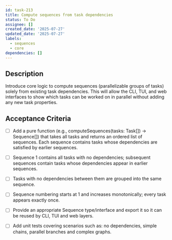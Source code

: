 ```yaml
---
id: task-213
title: Compute sequences from task dependencies
status: To Do
assignee: []
created_date: '2025-07-27'
updated_date: '2025-07-27'
labels:
  - sequences
  - core
dependencies: []
---
```


## Description

Introduce core logic to compute sequences (parallelizable groups of tasks) solely from existing task dependencies. This will allow the CLI, TUI, and web interfaces to show which tasks can be worked on in parallel without adding any new task properties.

## Acceptance Criteria

- [ ] Add a pure function (e.g., computeSequences(tasks: Task[]) → Sequence[]) that takes all tasks and returns an ordered list of sequences. Each sequence contains tasks whose dependencies are satisfied by earlier sequences.
- [ ] Sequence 1 contains all tasks with no dependencies; subsequent sequences contain tasks whose dependencies appear in earlier sequences.
- [ ] Tasks with no dependencies between them are grouped into the same sequence.
- [ ] Sequence numbering starts at 1 and increases monotonically; every task appears exactly once.
- [ ] Provide an appropriate Sequence type/interface and export it so it can be reused by CLI, TUI and web layers.
- [ ] Add unit tests covering scenarios such as: no dependencies, simple chains, parallel branches and complex graphs.

